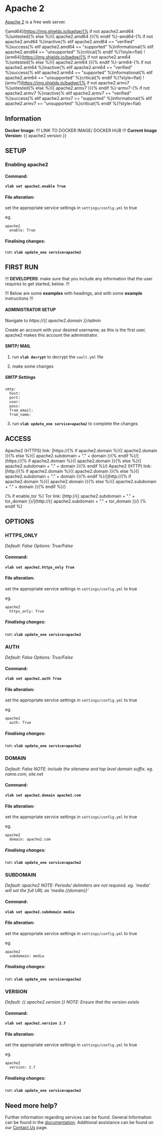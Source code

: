 # Apache 2

[Apache 2](https://httpd.apache.org/) is a free web server.

![amd64](https://img.shields.io/badge/{% if not apache2.amd64 %}untested{% else %}{{ apache2.amd64 }}{% endif %}-amd64-{% if not apache2.amd64 %}inactive{% elif apache2.amd64 == "verified" %}success{% elif apache2.amd64 == "supported" %}informational{% elif apache2.amd64 == "unsupported" %}critical{% endif %}?style=flat)
![arm64](https://img.shields.io/badge/{% if not apache2.arm64 %}untested{% else %}{{ apache2.arm64 }}{% endif %}-arm64-{% if not apache2.arm64 %}inactive{% elif apache2.arm64 == "verified" %}success{% elif apache2.arm64 == "supported" %}informational{% elif apache2.arm64 == "unsupported" %}critical{% endif %}?style=flat)
![armv7](https://img.shields.io/badge/{% if not apache2.armv7 %}untested{% else %}{{ apache2.armv7 }}{% endif %}-armv7-{% if not apache2.armv7 %}inactive{% elif apache2.armv7 == "verified" %}success{% elif apache2.armv7 == "supported" %}informational{% elif apache2.armv7 == "unsupported" %}critical{% endif %}?style=flat)

## Information


**Docker Image:** !!! LINK TO DOCKER IMAGE/ DOCKER HUB !!!
**Current Image Version:** {{ apache2.version }}

## SETUP

### Enabling apache2

#### Command:

**`vlab set apache2.enable True`**

#### File alteration:

set the appropriate service settings in `settings/config.yml` to true

eg.
```
apache2
  enable: True
```

#### Finalising changes:

run: **`vlab update_one service=apache2`**

## FIRST RUN

!!! **DEVELOPERS**: make sure that you include any information that the user requires to get started, below. !!!

!!! Below are some **examples** with headings, and with some **example** instructions !!!

#### ADMINISTRATOR SETUP

Navigate to *https://{{ apache2.domain }}/admin*

Create an account with your desired username; as this is the first user, apache2 makes this account the administrator.

#### SMTP/ MAIL

1. run **`vlab decrypt`** to decrypt the `vault.yml` file

2. make some changes


##### SMTP Settings
```
smtp:
  host:
  port:
  user:
  pass:
  from_email:
  from_name:
```

3. run **`vlab update_one service=apache2`** to complete the changes


## ACCESS

Apache2 (HTTPS) link: [https://{% if apache2.domain %}{{ apache2.domain }}{% else %}{{ apache2.subdomain + "." + domain }}{% endif %}/](https://{% if apache2.domain %}{{ apache2.domain }}{% else %}{{ apache2.subdomain + "." + domain }}{% endif %}/)
Apache2 (HTTP) link: [http://{% if apache2.domain %}{{ apache2.domain }}{% else %}{{ apache2.subdomain + "." + domain }}{% endif %}/](http://{% if apache2.domain %}{{ apache2.domain }}{% else %}{{ apache2.subdomain + "." + domain }}{% endif %}/)

{% if enable_tor %}
Tor link: [http://{{ apache2.subdomain + "." + tor_domain }}/](http://{{ apache2.subdomain + "." + tor_domain }}/)
{% endif %}

## OPTIONS

### HTTPS_ONLY
*Default: False*
*Options: True/False*

#### Command:

**`vlab set apache2.https_only True`**

#### File alteration:

set the appropriate service settings in `settings/config.yml` to true

eg.
```
apache2
  https_only: True
```

##### Finalising changes:

run: **`vlab update_one service=apache2`**

### AUTH
*Default: False*
*Options: True/False*

#### Command:

**`vlab set apache2.auth True`**

#### File alteration:

set the appropriate service settings in `settings/config.yml` to true

eg.
```
apache2
  auth: True
```

##### Finalising changes:

run: **`vlab update_one service=apache2`**

### DOMAIN
*Default: False*
*NOTE: include the sitename and top level domain suffix. eg. name.com, site.net*

#### Command:

**`vlab set apache2.domain apache2.com`**

#### File alteration:

set the appropriate service settings in `settings/config.yml` to true

eg.
```
apache2
  domain: apache2.com
```

##### Finalising changes:

run: **`vlab update_one service=apache2`**

### SUBDOMAIN
*Default: apache2*
*NOTE: Periods/ delimiters are not required. eg. 'media' will set the full URL as 'media.{{domain}}'*

#### Command:

**`vlab set apache2.subdomain media`**

#### File alteration:

set the appropriate service settings in `settings/config.yml` to true

eg.
```
apache2
  subdomain: media
```

##### Finalising changes:

run: **`vlab update_one service=apache2`**

### VERSION
*Default: {{  apache2.version  }}*
*NOTE: Ensure that the version exists*

#### Command:

**`vlab set apache2.version 2.7`**

#### File alteration:

set the appropriate service settings in `settings/config.yml` to true

eg.
```
apache2
  version: 2.7
```

##### Finalising changes:

run: **`vlab update_one service=apache2`**

## Need more help?
Further information regarding services can be found.
General Information can be found in the [documentation](https://docs.vivumlab.com).
Additional assistance can be found on our [Contact Us](https://docs.vivumlab.com/Contact-us) page.
